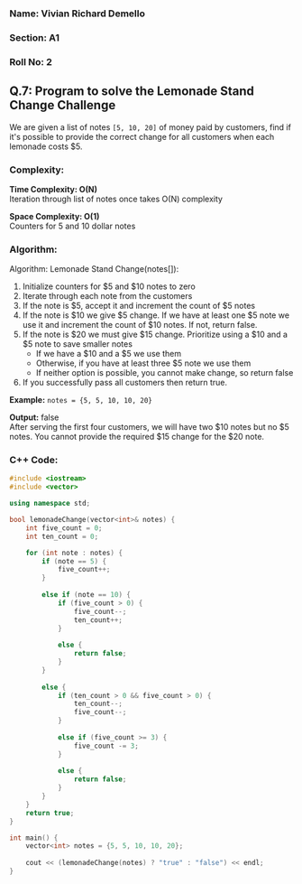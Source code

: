 ### Name: Vivian Richard Demello
### Section: A1
### Roll No: 2

## Q.7: Program to solve the Lemonade Stand Change Challenge

We are given a list of notes `[5, 10, 20]` of money paid by customers, find if it's possible to provide the correct change for all customers when each lemonade costs $5.

### Complexity:
**Time Complexity: O(N)**  
Iteration through list of notes once takes O(N) complexity  

**Space Complexity: O(1)**  
Counters for 5 and 10 dollar notes

### Algorithm:

Algorithm: Lemonade Stand Change(notes[]):

1.  Initialize counters for $5 and $10 notes to zero
2.  Iterate through each note from the customers
3.  If the note is $5, accept it and increment the count of $5 notes
4.  If the note is $10 we give $5 change. If we have at least one $5 note we use it and increment the count of $10 notes. If not, return false.
5.  If the note is $20 we must give $15 change. Prioritize using a $10 and a $5 note to save smaller notes
    *   If we have a $10 and a $5 we use them
    *   Otherwise, if you have at least three $5 note we use them
    *   If neither option is possible, you cannot make change, so return false
6.  If you successfully pass all customers then return true.

**Example:** `notes = {5, 5, 10, 10, 20}`

**Output:** false  
After serving the first four customers, we will have two $10 notes but no $5 notes. You cannot provide the required $15 change for the $20 note.

### C++ Code:

```cpp
#include <iostream>
#include <vector>

using namespace std;

bool lemonadeChange(vector<int>& notes) {
    int five_count = 0;
    int ten_count = 0;

    for (int note : notes) {
        if (note == 5) {
            five_count++;
        } 
        
        else if (note == 10) {
            if (five_count > 0) {
                five_count--;
                ten_count++;
            } 
            
            else {
                return false;
            }
        } 
        
        else {
            if (ten_count > 0 && five_count > 0) {
                ten_count--;
                five_count--;
            } 
            
            else if (five_count >= 3) {
                five_count -= 3;
            } 
            
            else {
                return false;
            }
        }
    }
    return true;
}

int main() {
    vector<int> notes = {5, 5, 10, 10, 20};
    
    cout << (lemonadeChange(notes) ? "true" : "false") << endl;
}
```